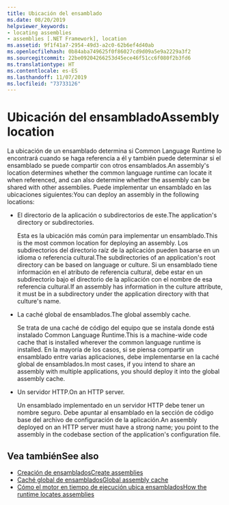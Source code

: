 ```yaml
---
title: Ubicación del ensamblado
ms.date: 08/20/2019
helpviewer_keywords:
- locating assemblies
- assemblies [.NET Framework], location
ms.assetid: 9f1f41a7-2954-49d3-a2c0-62b6ef4d40ab
ms.openlocfilehash: 0b84aba749625f0f86027cd9d09a5e9a2229a3f2
ms.sourcegitcommit: 22be09204266253d45ece46f51cc6f080f2b3fd6
ms.translationtype: HT
ms.contentlocale: es-ES
ms.lasthandoff: 11/07/2019
ms.locfileid: "73733126"
---
```

# <a name="assembly-location"></a><span data-ttu-id="cf33f-102">Ubicación del ensamblado</span><span class="sxs-lookup"><span data-stu-id="cf33f-102">Assembly location</span></span>
<span data-ttu-id="cf33f-103">La ubicación de un ensamblado determina si Common Language Runtime lo encontrará cuando se haga referencia a él y también puede determinar si el ensamblado se puede compartir con otros ensamblados.</span><span class="sxs-lookup"><span data-stu-id="cf33f-103">An assembly's location determines whether the common language runtime can locate it when referenced, and can also determine whether the assembly can be shared with other assemblies.</span></span> <span data-ttu-id="cf33f-104">Puede implementar un ensamblado en las ubicaciones siguientes:</span><span class="sxs-lookup"><span data-stu-id="cf33f-104">You can deploy an assembly in the following locations:</span></span>

- <span data-ttu-id="cf33f-105">El directorio de la aplicación o subdirectorios de este.</span><span class="sxs-lookup"><span data-stu-id="cf33f-105">The application's directory or subdirectories.</span></span>

     <span data-ttu-id="cf33f-106">Esta es la ubicación más común para implementar un ensamblado.</span><span class="sxs-lookup"><span data-stu-id="cf33f-106">This is the most common location for deploying an assembly.</span></span> <span data-ttu-id="cf33f-107">Los subdirectorios del directorio raíz de la aplicación pueden basarse en un idioma o referencia cultural.</span><span class="sxs-lookup"><span data-stu-id="cf33f-107">The subdirectories of an application's root directory can be based on language or culture.</span></span> <span data-ttu-id="cf33f-108">Si un ensamblado tiene información en el atributo de referencia cultural, debe estar en un subdirectorio bajo el directorio de la aplicación con el nombre de esa referencia cultural.</span><span class="sxs-lookup"><span data-stu-id="cf33f-108">If an assembly has information in the culture attribute, it must be in a subdirectory under the application directory with that culture's name.</span></span>

- <span data-ttu-id="cf33f-109">La caché global de ensamblados.</span><span class="sxs-lookup"><span data-stu-id="cf33f-109">The global assembly cache.</span></span>

     <span data-ttu-id="cf33f-110">Se trata de una caché de código del equipo que se instala donde está instalado Common Language Runtime.</span><span class="sxs-lookup"><span data-stu-id="cf33f-110">This is a machine-wide code cache that is installed wherever the common language runtime is installed.</span></span> <span data-ttu-id="cf33f-111">En la mayoría de los casos, si se piensa compartir un ensamblado entre varias aplicaciones, debe implementarse en la caché global de ensamblados.</span><span class="sxs-lookup"><span data-stu-id="cf33f-111">In most cases, if you intend to share an assembly with multiple applications, you should deploy it into the global assembly cache.</span></span>

- <span data-ttu-id="cf33f-112">Un servidor HTTP.</span><span class="sxs-lookup"><span data-stu-id="cf33f-112">On an HTTP server.</span></span>

     <span data-ttu-id="cf33f-113">Un ensamblado implementado en un servidor HTTP debe tener un nombre seguro. Debe apuntar al ensamblado en la sección de código base del archivo de configuración de la aplicación.</span><span class="sxs-lookup"><span data-stu-id="cf33f-113">An assembly deployed on an HTTP server must have a strong name; you point to the assembly in the codebase section of the application's configuration file.</span></span>

## <a name="see-also"></a><span data-ttu-id="cf33f-114">Vea también</span><span class="sxs-lookup"><span data-stu-id="cf33f-114">See also</span></span>

- [<span data-ttu-id="cf33f-115">Creación de ensamblados</span><span class="sxs-lookup"><span data-stu-id="cf33f-115">Create assemblies</span></span>](create.md)
- [<span data-ttu-id="cf33f-116">Caché global de ensamblados</span><span class="sxs-lookup"><span data-stu-id="cf33f-116">Global assembly cache</span></span>](../../framework/app-domains/gac.md)
- [<span data-ttu-id="cf33f-117">Cómo el motor en tiempo de ejecución ubica ensamblados</span><span class="sxs-lookup"><span data-stu-id="cf33f-117">How the runtime locates assemblies</span></span>](../../framework/deployment/how-the-runtime-locates-assemblies.md)
